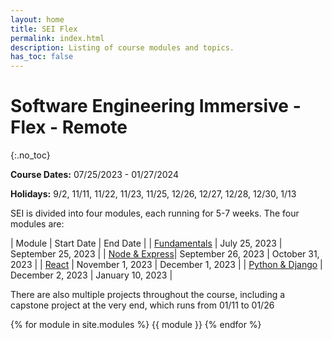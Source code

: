 ```yaml
---
layout: home
title: SEI Flex
permalink: index.html
description: Listing of course modules and topics.
has_toc: false
---
```


# Software Engineering Immersive - Flex - Remote
{:.no_toc}

**Course Dates:** 07/25/2023 - 01/27/2024

**Holidays:** 9/2, 11/11, 11/22, 11/23, 11/25, 12/26, 12/27, 12/28, 12/30, 1/13

SEI is divided into four modules, each running for 5-7 weeks. The four modules
are:

| Module | Start Date | End Date |
| [Fundamentals](#1-welcome-intro-to-the-cli) | July 25, 2023 | September 25, 2023 |
| [Node & Express](#9-react)| September 26, 2023 | October 31, 2023 |
| [React](#15-express) | November 1, 2023 | December 1, 2023 |
| [Python & Django](#20-sql) | December 2, 2023 | January 10, 2023 |

There are also multiple projects throughout the course, including a capstone
project at the very end, which runs from 01/11 to 01/26

{% for module in site.modules %}
{{ module }}
{% endfor %}

